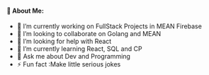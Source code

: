 #### 💫 About Me:
- 🔭 I’m currently working on FullStack Projects in MEAN Firebase
- 👯 I’m looking to collaborate on Golang and MEAN
- 🤝 I’m looking for help with React
- 🌱 I’m currently learning React, SQL and CP
- 💬 Ask me about Dev and Programming
- ⚡ Fun fact :Make little serious jokes

